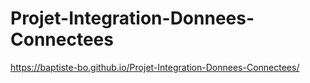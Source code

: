 # Projet-Integration-Donnees-Connectees

https://baptiste-bo.github.io/Projet-Integration-Donnees-Connectees/

